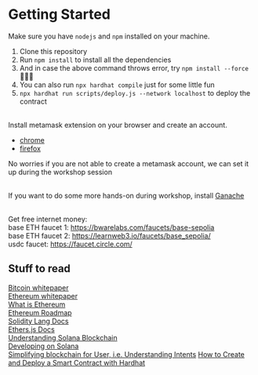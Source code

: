 # Getting Started

Make sure you have `nodejs` and `npm` installed on your machine.

1. Clone this repository
2. Run `npm install` to install all the dependencies
3. And in case the above command throws error, try `npm install --force` 🤷🏻‍♂️
4. You can also run `npx hardhat compile` just for some little fun
5. `npx hardhat run scripts/deploy.js --network localhost` to deploy the contract
<br><br>

Install metamask extension on your browser and create an account.
- [chrome](https://chrome.google.com/webstore/detail/metamask/nkbihfbeogaeaoehlefnkodbefgpgknn)
- [firefox](https://addons.mozilla.org/en-US/firefox/addon/ether-metamask/)

No worries if you are not able to create a metamask account, we can set it up during the workshop session
<br><br>

If you want to do some more hands-on during workshop, install [Ganache](https://www.trufflesuite.com/ganache)
<br><br>

Get free internet money: <br>
base ETH faucet 1: https://bwarelabs.com/faucets/base-sepolia <br>
base ETH faucet 2: https://learnweb3.io/faucets/base_sepolia/ <br>
usdc faucet: https://faucet.circle.com/ <br>

## Stuff to read
[Bitcoin whitepaper](https://bitcoin.org/en/bitcoin-paper)<br>
[Ethereum whitepaper](https://ethereum.org/en/whitepaper/)<br>
[What is Ethereum](https://ethereum.org/en/what-is-ethereum/)<br>
[Ethereum Roadmap](https://ethereum.org/en/roadmap/)<br>
[Solidity Lang Docs](https://soliditylang.org/)<br>
[Ethers.js Docs](https://docs.ethers.io/v5/)<br>
[Understanding Solana Blockchain](https://solana.com/docs/intro/overview)<br>
[Developing on Solana](https://www.soldev.app/course/getting-started)<br>
[Simplifying blockchain for User, i.e. Understanding Intents](https://anoma.net/blog/an-introduction-to-intents-and-intent-centric-architectures)
[How to Create and Deploy a Smart Contract with Hardhat](https://www.quicknode.com/guides/ethereum-development/smart-contracts/how-to-create-and-deploy-a-smart-contract-with-hardhat)
